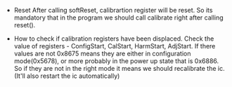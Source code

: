 - Reset
After calling softReset, calibrartion register will be reset. So its mandatory that in the program we should call calibrate right after calling reset(). 

- How to check if calibration registers have been displaced. 
Check the value of registers - ConfigStart, CalStart, HarmStart, AdjStart. If there values are not 0x8675 means they are either in configuration mode(0x5678), or more probably in the power up state that is 0x6886. So if they are not in the right mode it means we should recalibrate the ic. (It'll also restart the ic automatically)



